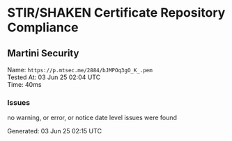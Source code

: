 # STIR/SHAKEN Certificate Repository Compliance

## Martini Security

Name: `https://p.mtsec.me/2884/bJMPOq3gO_K_.pem`\
Tested At: 03 Jun 25 02:04 UTC\
Time: 40ms

### Issues

no warning, or error, or notice date level issues were found

Generated: 03 Jun 25 02:15 UTC